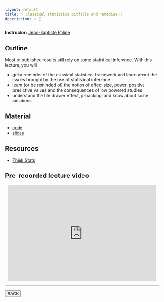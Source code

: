 ```yaml
---
layout: default
title: 💥 Classical statistics pitfalls and remedies 💊
description: 💥 💊
---
```


**Instructor:** [Jean-Baptiste Poline](https://www.mcgill.ca/neuro/jean-baptiste-poline-phd)

## Outline

Most of published results still rely on some statistical inference. With this
lecture, you will

- get a reminder of the classical statistical framework and learn about the
  issues brought by the use of statistical inference
- learn (or be reminded of) the notion of effect size, power, positive
  predictive values and the consequences of low powered studies
- understand the file drawer effect, p-hacking, and know about some solutions.

## Material

- [code](https://github.com/neurodatascience/QLS-course-materials/tree/main/Lectures/2024/07_statistics)
- [slides](https://github.com/neurodatascience/QLS-course-materials/tree/main/Lectures/2024/07_statistics/lectures)

## Resources

- [Think Stats](https://greenteapress.com/thinkstats2/thinkstats2.pdf)

## Pre-recorded lecture video

<div style="display: flex; justify-content: center; margin: 10px">

  <iframe
    width="560"
    height="315"
    src="https://www.youtube.com/embed/lRLtWjkBOzQ?si=hUcuvxEDSqylwOmSO"
    title="YouTube video player"
    frameborder="0"
    allow="accelerometer; autoplay; clipboard-write; encrypted-media; gyroscope; picture-in-picture; web-share" referrerpolicy="strict-origin-when-cross-origin"
    allowfullscreen>
  </iframe>

</div>

---

<a href="{{ site.url }}/lectures-materials/latest.html"><button>BACK</button></a>
